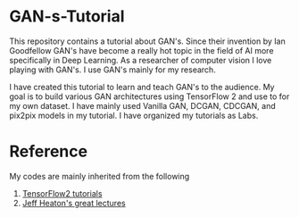 # GAN-s-Tutorial
This repository contains a tutorial about GAN's. Since their invention by Ian Goodfellow GAN's have become a really hot topic in the field of AI more specifically in Deep Learning. As a researcher of computer vision I love playing with GAN's. I use GAN's mainly for my research.

I have created this tutorial to learn and teach GAN's to the audience. My goal is to build various GAN architectures using TensorFlow 2 and use to for my own dataset. I have mainly used Vanilla GAN, DCGAN, CDCGAN, and pix2pix models in my tutorial. I have organized my tutorials as Labs.

# Reference
My codes are mainly inherited from the following
1) <a href="https://www.tensorflow.org/tutorials">TensorFlow2 tutorials</a>
2) <a href="https://github.com/jeffheaton/t81_558_deep_learning">Jeff Heaton's great lectures</a>

